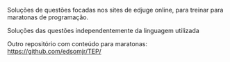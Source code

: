 Soluções de questões focadas nos sites de edjuge online, para treinar para maratonas de programação.

Soluções das questões independentemente da linguagem utilizada<br>

Outro repositório com conteúdo para maratonas:
https://github.com/edsomjr/TEP/

